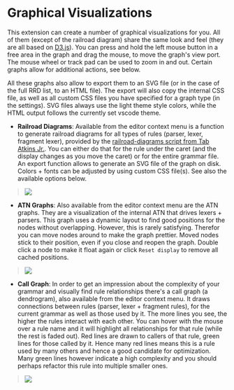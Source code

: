 # Graphical Visualizations

This extension can create a number of graphical visualizations for you. All of them (except of the railroad diagram) share the same look and feel (they are all based on [D3.js](https://github.com/d3/d3)). You can press and hold the left mouse button in a free area in the graph and drag the mouse, to move the graph's view port. The mouse wheel or track pad can be used to zoom in and out. Certain graphs allow for additional actions, see below.

All these graphs also allow to export them to an SVG file (or in the case of the full RRD list, to an HTML file). The export will also copy the internal CSS file, as well as all custom CSS files you have specified for a graph type (in the settings). SVG files always use the light theme style colors, while the HTML output follows the currently set vscode theme.

* **Railroad Diagrams**: Available from the editor context menu is a function to generate railroad diagrams for all types of rules (parser, lexer, fragment lexer), provided by the [railroad-diagrams script from Tab Atkins Jr.](http://github.com/tabatkins/railroad-diagrams). You can either do that for the rule under the caret (and the display changes as you move the caret) or for the entire grammar file. An export function allows to generate an SVG file of the graph on disk. Colors + fonts can be adjusted by using custom CSS file(s). See also the available options below.
>![](https://raw.githubusercontent.com/mike-lischke/vscode-antlr4/master/images/antlr4-3.png)

* **ATN Graphs**: Also available from the editor context menu are the ATN graphs. They are a visualization of the internal ATN that drives lexers + parsers. This graph uses a dynamic layout to find good positions for the nodes without overlapping. However, this is rarely satisfying. Therefor you can move nodes around to make the graph prettier. Moved nodes stick to their position, even if you close and reopen the graph. Double click a node to make it float again or click `Reset display` to remove all cached positions.
>![](https://raw.githubusercontent.com/mike-lischke/vscode-antlr4/master/images/antlr4-4.png)

* **Call Graph**: In order to get an impression about the complexity of your grammar and visually find rule relationships there's a call graph (a dendrogram), also available from the editor context menu. It draws connections between rules (parser, lexer + fragment rules), for the current grammar as well as those used by it. The more lines you see, the higher the rules interact with each other. You can hover with the mouse over a rule name and it will highlight all relationships for that rule (while the rest is faded out). Red lines are drawn to callers of that rule, green lines for those called by it. Hence many red lines means this is a rule used by many others and hence a good candidate for optimization. Many green lines however indicate a high complexity and you should perhaps refactor this rule into multiple smaller ones.
>![](https://raw.githubusercontent.com/mike-lischke/vscode-antlr4/master/images/antlr4-11.png)


